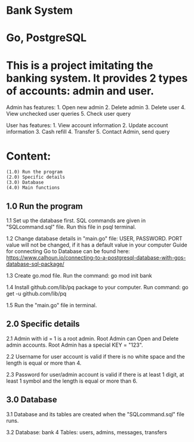 # Bank System
# Go, PostgreSQL

# This is a project imitating the banking system. It provides 2 types of accounts: admin and user.
  
  Admin has features:
    1. Open new admin
    2. Delete admin
    3. Delete user
    4. View unchecked user queries
    5. Check user query
  
  User has features:
    1. View account information
    2. Update account information
    3. Cash refill
    4. Transfer 
    5. Contact Admin, send query

# Content:
    (1.0) Run the program
    (2.0) Specific details
    (3.0) Database
    (4.0) Main functions

## 1.0 Run the program
1.1 Set up the database first. SQL commands are given in "SQLcommand.sql"
    file. Run this file in psql terminal. 

1.2 Change database details in "main.go" file: USER, PASSWORD.
    PORT value will not be changed, if it has a default value in your computer
    Guide for connecting Go to Database can be found here:
    https://www.calhoun.io/connecting-to-a-postgresql-database-with-gos-database-sql-package/

1.3 Create go.mod file. Run the command: go mod init bank

1.4 Install github.com/lib/pq package to your computer. Run command: go get -u github.com/lib/pq

1.5 Run the "main.go" file in terminal.

## 2.0 Specific details
2.1 Admin with id = 1 is a root admin. Root Admin can Open and Delete
    admin accounts. Root Admin has a special KEY = "123".

2.2 Username for user account is valid if there is no white space and
    the length is equal or more than 4.

2.3 Password for user/admin account is valid if there is at least 1 digit,
    at least 1 symbol and the length is equal or more than 6.

## 3.0 Database
3.1 Database and its tables are created when the "SQLcommand.sql" 
    file runs.

3.2 Database: bank
    4 Tables: users, admins, messages, transfers
    

